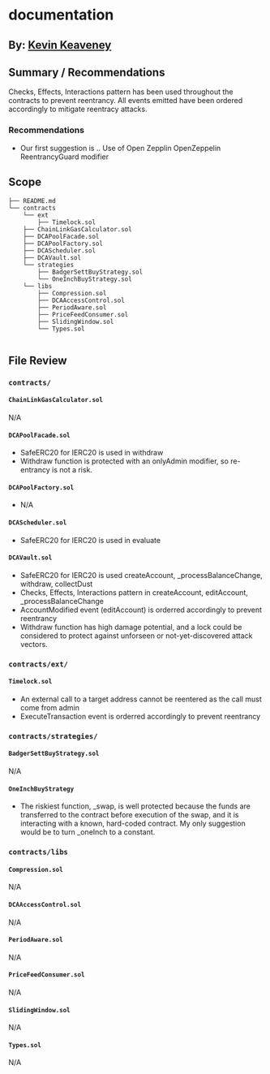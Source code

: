# documentation
## By: [Kevin Keaveney](https://github.com/kkeaveney)

## Summary / Recommendations
Checks, Effects, Interactions pattern has been used throughout the contracts to prevent reentrancy. All events emitted have been
ordered accordingly to mitigate reentracy attacks.

### Recommendations
* Our first suggestion is .. Use of Open Zepplin OpenZeppelin ReentrancyGuard modifier


## Scope
```
├── README.md
└── contracts
    └── ext
        ├── Timelock.sol
    ├── ChainLinkGasCalculator.sol
    ├── DCAPoolFacade.sol
    ├── DCAPoolFactory.sol
    ├── DCAScheduler.sol
    ├── DCAVault.sol
    └── strategies
        ├── BadgerSettBuyStrategy.sol
        └── OneInchBuyStrategy.sol
    └── libs
        ├── Compression.sol
        ├── DCAAccessControl.sol
        ├── PeriodAware.sol
        ├── PriceFeedConsumer.sol
        ├── SlidingWindow.sol
        └── Types.sol


```

## File Review
### `contracts/`
#### `ChainLinkGasCalculator.sol`
N/A
#### `DCAPoolFacade.sol`
* SafeERC20 for IERC20 is used in withdraw
* Withdraw function is protected with an onlyAdmin modifier, so re-entrancy is not a risk.
#### `DCAPoolFactory.sol`
* N/A
#### `DCAScheduler.sol`
* SafeERC20 for IERC20 is used in evaluate
#### `DCAVault.sol`
* SafeERC20 for IERC20 is used createAccount, _processBalanceChange, withdraw, collectDust
* Checks, Effects, Interactions pattern in createAccount, editAccount, _processBalanceChange
* AccountModified event (editAccount) is orderred accordingly to prevent reentrancy
* Withdraw function has high damage potential, and a lock could be considered to protect against unforseen or not-yet-discovered attack vectors.

### `contracts/ext/`
#### `Timelock.sol`
* An external call to a target address cannot be reentered as the call must come from admin
* ExecuteTransaction event is orderred accordingly to prevent reentrancy

### `contracts/strategies/`
#### `BadgerSettBuyStrategy.sol`
N/A
#### `OneInchBuyStrategy`
* The riskiest function, _swap, is well protected because the funds are transferred to the contract before execution of the swap, and it is interacting with a known, hard-coded contract. My only suggestion would be to turn _oneInch to a constant.
### `contracts/libs`
#### `Compression.sol`
N/A
#### `DCAAccessControl.sol`
N/A
#### `PeriodAware.sol`
N/A
#### `PriceFeedConsumer.sol`
N/A
#### `SlidingWindow.sol`
N/A
#### `Types.sol`
N/A

